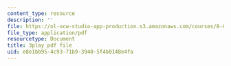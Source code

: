 ```yaml
---
content_type: resource
description: ''
file: https://ol-ocw-studio-app-production.s3.amazonaws.com/courses/8-01sc-classical-mechanics-fall-2016/e8e1bb954c9371b939405f4b0148e4fa_reUjl788R9Q.pdf
file_type: application/pdf
resourcetype: Document
title: 3play pdf file
uid: e8e1bb95-4c93-71b9-3940-5f4b0148e4fa
---
```

